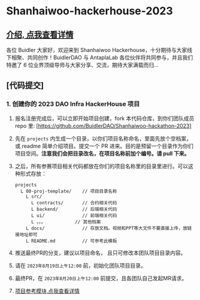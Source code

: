 # Shanhaiwoo-hackerhouse-2023

## [介绍, 点我查看详情](https://www.notion.so/buidlerdao/DAO-Infra-HackerHouse-eeff60b8c16043fda3a5287ba3ac76a9)

各位 Buidler 大家好，欢迎来到 Shanhaiwoo Hackerhouse，十分期待与大家线下相聚、共同创作！BuidlerDAO 与 AntaplaLab 各位伙伴将共同参与，并且我们特邀了 6 位业界顶级导师与大家分享、交流，期待大家满载而归...


## [代码提交]

### 1. 创建你的 2023 DAO Infra HackerHouse 项目

1. 报名注册完成后，可以立即开始项目创建，fork 本代码仓库，到你们团队成员 repo 里: [https://github.com/BuidlerDAO/Shanhaiwoo-hackathon-2023]
2. 先在 `projects` 内生成一个目录，以你们项目名称命名，里面先放个空档案，或 readme 简单介绍项目。提交一个 PR 进来。目的是预留一个目录作为你们项目空间。**注意我们会把目录改名，在项目名称前加个编号。请 pull 下来。**

3. 之后，所有参赛项目相关代码都放在你们的项目名称里的目录里进行。可以这种形式存放：

    ```
    projects
      L 00-proj-template/    // 项目目录名称
        L src/
          L contracts/       // 合约相关代码
          L backend/         // 后端相关代码
          L ui/              // 前端相关代码
          L 。。。           // 其他档案
        L docs/              // 存放文档。视频和PPT等大文件不要直接上传，放链接地址即可
        L README.md          // 可参考此模板
    ```

4. 推送最终PR的分支，建议以项目命名， 且只可修改本团队项目目录内容。

5. 请在 `2023年8月19日上午12:00` 前，初始化团队项目目录。

6. 最终PR，在 `2023年8月20日上午12:00` 前提交，且各团队自己发起MR请求。

7. [项目参考模块,点我查看详情](./projects/00-proj-template/README.md)
